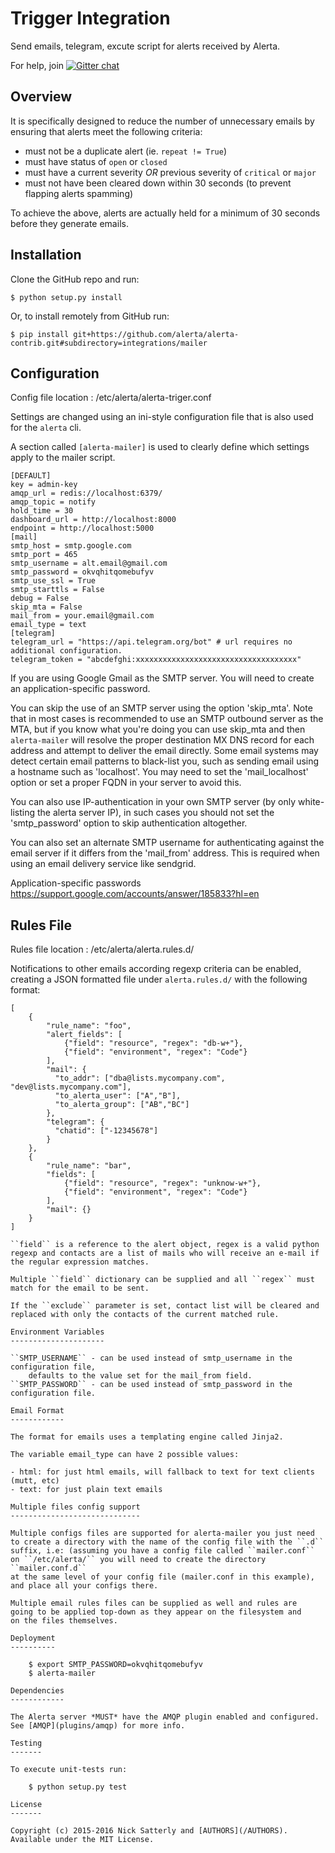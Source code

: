 Trigger Integration
==================

Send emails, telegram, excute script for alerts received by Alerta.

For help, join [![Gitter chat](https://badges.gitter.im/alerta/chat.png)](https://gitter.im/alerta/chat)

Overview
--------

It is specifically designed to reduce the number of unnecessary emails by
ensuring that alerts meet the following criteria:

  * must not be a duplicate alert (ie. ``repeat != True``)
  * must have status of ``open`` or ``closed``
  * must have a current severity *OR* previous severity of ``critical`` or ``major``
  * must not have been cleared down within 30 seconds (to prevent flapping alerts spamming)

To achieve the above, alerts are actually held for a minimum of 30 seconds
before they generate emails.

Installation
------------

Clone the GitHub repo and run:

    $ python setup.py install

Or, to install remotely from GitHub run:

    $ pip install git+https://github.com/alerta/alerta-contrib.git#subdirectory=integrations/mailer

Configuration
-------------
Config file location : /etc/alerta/alerta-triger.conf

Settings are changed using an ini-style configuration file that is also
used for the ``alerta`` cli.

A section called ``[alerta-mailer]`` is used to clearly define which
settings apply to the mailer script.

```
[DEFAULT]
key = admin-key
amqp_url = redis://localhost:6379/
amqp_topic = notify
hold_time = 30
dashboard_url = http://localhost:8000
endpoint = http://localhost:5000
[mail]
smtp_host = smtp.google.com
smtp_port = 465
smtp_username = alt.email@gmail.com
smtp_password = okvqhitqomebufyv
smtp_use_ssl = True
smtp_starttls = False
debug = False
skip_mta = False
mail_from = your.email@gmail.com
email_type = text
[telegram]
telegram_url = "https://api.telegram.org/bot" # url requires no additional configuration.
telegram_token = "abcdefghi:xxxxxxxxxxxxxxxxxxxxxxxxxxxxxxxxxxxx"
```

If you are using Google Gmail as the SMTP server. You will need to create
an application-specific password.

You can skip the use of an SMTP server using the option 'skip_mta'. Note
that in most cases is recommended to use an SMTP outbound server as the
MTA, but if you know what you're doing you can use skip_mta and then
``alerta-mailer`` will resolve the proper destination MX DNS record for
each address and attempt to deliver the email directly. Some email
systems may detect certain email patterns to black-list you, such as
sending email using a hostname such as 'localhost'. You may need to
set the 'mail_localhost' option or set a proper FQDN in your server to
avoid this.

You can also use IP-authentication in your own SMTP server (by only
white-listing the alerta server IP), in such cases you should not
set the 'smtp_password' option to skip authentication altogether.

You can also set an alternate SMTP username for authenticating against
the email server if it differs from the 'mail_from' address. This is
required when using an email delivery service like sendgrid.

Application-specific passwords
https://support.google.com/accounts/answer/185833?hl=en


Rules File
----------
Rules file location : /etc/alerta/alerta.rules.d/

Notifications to other emails according regexp criteria can be enabled,
creating a JSON formatted file under ```alerta.rules.d/``` with the
following format:

```
[
    {
        "rule_name": "foo",
        "alert_fields": [
            {"field": "resource", "regex": "db-w+"},
            {"field": "environment", "regex": "Code"}
        ],
        "mail": {
          "to_addr": ["dba@lists.mycompany.com", "dev@lists.mycompany.com"],
          "to_alerta_user": ["A","B"],
          "to_alerta_group": ["AB","BC"]
        },
        "telegram": {
          "chatid": ["-12345678"]
        }
    },
    {
        "rule_name": "bar",
        "fields": [
            {"field": "resource", "regex": "unknow-w+"},
            {"field": "environment", "regex": "Code"}
        ],
        "mail": {}
    }
]
```

``````
``field`` is a reference to the alert object, regex is a valid python
regexp and contacts are a list of mails who will receive an e-mail if
the regular expression matches.

Multiple ``field`` dictionary can be supplied and all ``regex`` must
match for the email to be sent.

If the ``exclude`` parameter is set, contact list will be cleared and
replaced with only the contacts of the current matched rule.

Environment Variables
---------------------

``SMTP_USERNAME`` - can be used instead of smtp_username in the configuration file,
    defaults to the value set for the mail_from field.
``SMTP_PASSWORD`` - can be used instead of smtp_password in the configuration file.

Email Format
------------

The format for emails uses a templating engine called Jinja2.

The variable email_type can have 2 possible values:

- html: for just html emails, will fallback to text for text clients (mutt, etc)
- text: for just plain text emails

Multiple files config support
-----------------------------

Multiple configs files are supported for alerta-mailer you just need
to create a directory with the name of the config file with the ``.d``
suffix, i.e: (assuming you have a config file called ``mailer.conf``
on ``/etc/alerta/`` you will need to create the directory ``mailer.conf.d``
at the same level of your config file (mailer.conf in this example),
and place all your configs there.

Multiple email rules files can be supplied as well and rules are
going to be applied top-down as they appear on the filesystem and
on the files themselves.

Deployment
----------

    $ export SMTP_PASSWORD=okvqhitqomebufyv
    $ alerta-mailer

Dependencies
------------

The Alerta server *MUST* have the AMQP plugin enabled and configured.
See [AMQP](plugins/amqp) for more info.

Testing
-------

To execute unit-tests run:

    $ python setup.py test

License
-------

Copyright (c) 2015-2016 Nick Satterly and [AUTHORS](/AUTHORS). Available under the MIT License.
